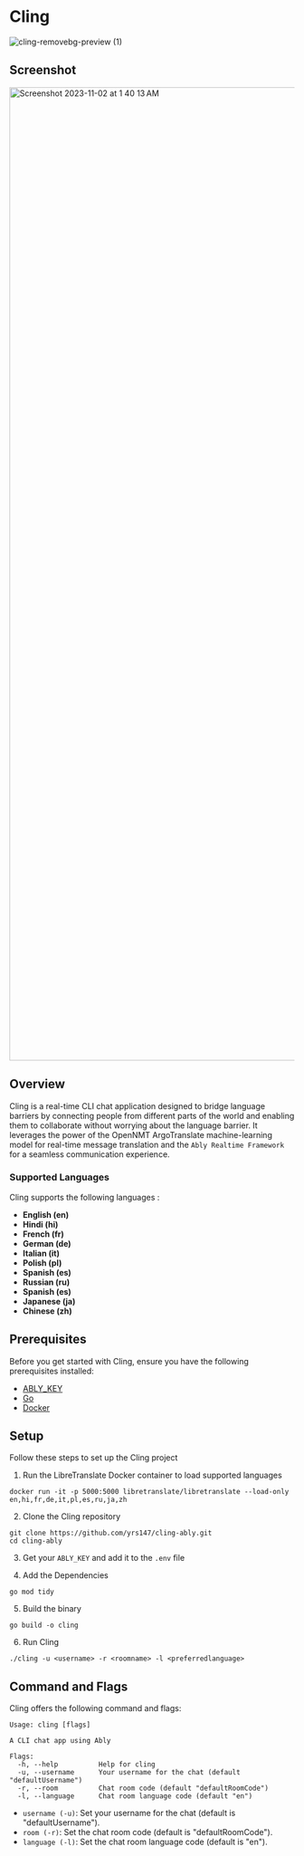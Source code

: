 # Cling 
![cling-removebg-preview (1)](https://github.com/yrs147/cling-ably/assets/98258627/be18c246-db29-4a01-b494-661df2863fdd)

## Screenshot

<img width="1720" alt="Screenshot 2023-11-02 at 1 40 13 AM" src="https://github.com/yrs147/cling-ably/assets/98258627/706cdb18-b60c-40f8-8449-689edd861e90">



## Overview
Cling is a real-time CLI chat application designed to bridge language barriers by connecting people from different parts of the world and enabling them to collaborate without worrying about the language barrier. It leverages the power of the OpenNMT ArgoTranslate machine-learning model for real-time message translation and the `Ably Realtime Framework` for a seamless communication experience.

### Supported Languages
Cling supports the following languages :
- **English (en)**
- **Hindi (hi)**
- **French (fr)**
- **German (de)**
- **Italian (it)**
- **Polish (pl)**
- **Spanish (es)**
-  **Russian (ru)**
-  **Spanish (es)**
-  **Japanese (ja)**
-  **Chinese (zh)**

## Prerequisites
Before you get started with Cling, ensure you have the following prerequisites installed:
- [ABLY_KEY](https://ably.com/)
- [Go](https://golang.org/)
- [Docker](https://www.docker.com/get-started)

## Setup
Follow these steps to set up the Cling project

1. Run the LibreTranslate Docker container to load supported languages
```
docker run -it -p 5000:5000 libretranslate/libretranslate --load-only en,hi,fr,de,it,pl,es,ru,ja,zh
```
2. Clone the Cling repository

```
git clone https://github.com/yrs147/cling-ably.git
cd cling-ably
```
3. Get your `ABLY_KEY` and add it to the `.env` file

4. Add the Dependencies
```
go mod tidy

```

5. Build the binary
```
go build -o cling
```

6. Run Cling

```
./cling -u <username> -r <roomname> -l <preferredlanguage>

```

## Command and Flags

Cling offers the following command and flags:

```
Usage: cling [flags]

A CLI chat app using Ably

Flags:
  -h, --help          Help for cling
  -u, --username      Your username for the chat (default "defaultUsername")
  -r, --room          Chat room code (default "defaultRoomCode")
  -l, --language      Chat room language code (default "en")

```

- `username (-u)`: Set your username for the chat (default is "defaultUsername").
- `room (-r)`: Set the chat room code (default is "defaultRoomCode").
- `language (-l)`: Set the chat room language code (default is "en").

